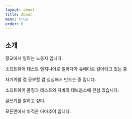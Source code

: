 ```yaml
---
layout: about
title: About
menu: true
order: 6
---
```


## 소개

팡교에서 일하는 노동자 입니다.

소프트웨어 테스트 엔지니어로 일하다가 큐에이로 갈아타고 있는 중

자기계발 겸 공부할 겸 심심해서 만드는 중 입니다. 

소프트웨어 품질과 테스트와 자바와 데브옵스에 관심 있습니다. 

글쓰기를 잘하고 싶다.

모든면에서 아직은 아마추어 입니다.


